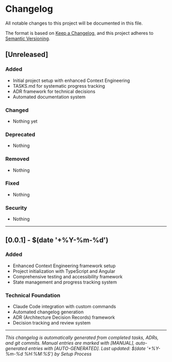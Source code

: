 # Changelog

All notable changes to this project will be documented in this file.

The format is based on [Keep a Changelog](https://keepachangelog.com/en/1.0.0/),
and this project adheres to [Semantic Versioning](https://semver.org/spec/v2.0.0.html).

## [Unreleased]

### Added
- Initial project setup with enhanced Context Engineering
- TASKS.md for systematic progress tracking
- ADR framework for technical decisions
- Automated documentation system

### Changed
- Nothing yet

### Deprecated
- Nothing

### Removed
- Nothing

### Fixed
- Nothing

### Security
- Nothing

---

## [0.0.1] - $(date '+%Y-%m-%d')

### Added
- Enhanced Context Engineering framework setup
- Project initialization with TypeScript and Angular
- Comprehensive testing and accessibility framework
- State management and progress tracking system

### Technical Foundation
- Claude Code integration with custom commands
- Automated changelog generation
- ADR (Architecture Decision Records) framework
- Decision tracking and review system

---

*This changelog is automatically generated from completed tasks, ADRs, and git commits.*
*Manual entries are marked with [MANUAL], auto-generated entries with [AUTO-GENERATED].*
*Last updated: $(date '+%Y-%m-%d %H:%M:%S') by Setup Process*
